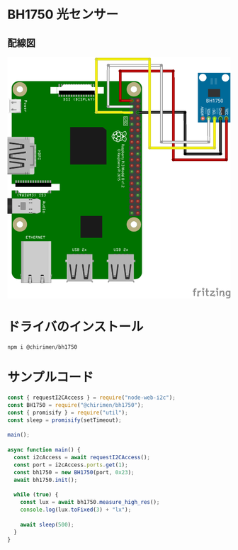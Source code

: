 # BH1750 光センサー

## 配線図

![配線図](./schematic.png "schematic")

# ドライバのインストール

```
npm i @chirimen/bh1750
```

# サンプルコード

```javascript
const { requestI2CAccess } = require("node-web-i2c");
const BH1750 = require("@chirimen/bh1750");
const { promisify } = require("util");
const sleep = promisify(setTimeout);

main();

async function main() {
  const i2cAccess = await requestI2CAccess();
  const port = i2cAccess.ports.get(1);
  const bh1750 = new BH1750(port, 0x23);
  await bh1750.init();

  while (true) {
    const lux = await bh1750.measure_high_res();
    console.log(lux.toFixed(3) + "lx");

    await sleep(500);
  }
}
```

